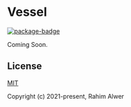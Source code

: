 # Vessel

[![package-badge]][package]

Coming Soon.

## License

[MIT](./LICENSE)

Copyright (c) 2021-present, Rahim Alwer

[package]: https://www.npmjs.com/package/@vessel-js/app
[package-badge]: https://img.shields.io/npm/v/@vessel-js/app?style=flat-square
[webpack]: https://webpack.js.org
[vite]: https://vitejs.dev
[vite-why]: https://vitejs.dev/guide/why.html
[vessel]: https://vesseljs.dev
